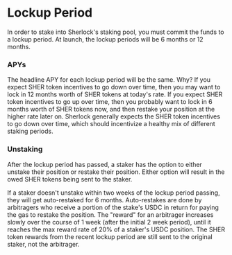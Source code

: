 # Lockup Period

In order to stake into Sherlock's staking pool, you must commit the funds to a lockup period. At launch, the lockup periods will be 6 months or 12 months.&#x20;

### APYs

The headline APY for each lockup period will be the same. Why? If you expect SHER token incentives to go down over time, then you may want to lock in 12 months worth of SHER tokens at today's rate. If you expect SHER token incentives to go up over time, then you probably want to lock in 6 months worth of SHER tokens now, and then restake your position at the higher rate later on. Sherlock generally expects the SHER token incentives to go down over time, which should incentivize a healthy mix of different staking periods.&#x20;

### Unstaking

After the lockup period has passed, a staker has the option to either unstake their position or restake their position. Either option will result in the owed SHER tokens being sent to the staker.&#x20;

If a staker doesn't unstake within two weeks of the lockup period passing, they will get auto-restaked for 6 months. Auto-restakes are done by arbitragers who receive a portion of the stake's USDC in return for paying the gas to restake the position. The "reward" for an arbitrager increases slowly over the course of 1 week (after the initial 2 week period), until it reaches the max reward rate of 20% of a staker's USDC position. The SHER token rewards from the recent lockup period are still sent to the original staker, not the arbitrager.&#x20;



